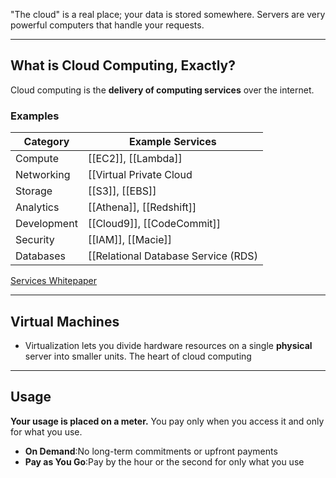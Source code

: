 
"The cloud" is a real place; your data is stored somewhere.
Servers are very powerful computers that handle your requests.
___

## What is Cloud Computing, Exactly?

Cloud computing is the **delivery of computing services** over the internet.

### Examples

|Category|Example Services|
|---|---|
|Compute|[[EC2]], [[Lambda]]|
|Networking|[[Virtual Private Cloud|VPC]], [[Direct Connect]]|
|Storage|[[S3]], [[EBS]]|
|Analytics|[[Athena]], [[Redshift]]|
|Development|[[Cloud9]], [[CodeCommit]]|
|Security|[[IAM]], [[Macie]]|
|Databases|[[Relational Database Service (RDS)|RDS]], [[DynamoDB]]|

[Services Whitepaper](https://docs.aws.amazon.com/pdfs/whitepapers/latest/aws-overview/aws-overview.pdf)
___

## Virtual Machines

- Virtualization lets you divide hardware resources on a single **physical** server into smaller units.
The heart of cloud computing
 ___

## Usage

**Your usage is placed on a meter.**
You pay only when you access it and only for what you use.

- **On Demand**:No long-term commitments or upfront payments
- **Pay as You Go**:Pay by the hour or the second for only what you use